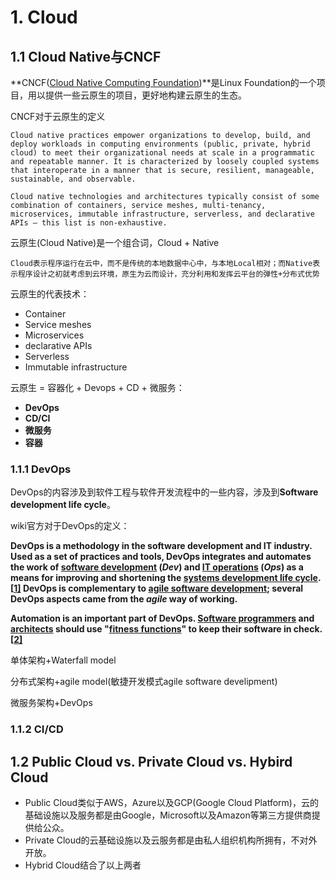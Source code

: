 # 1. Cloud





## 1.1 Cloud Native与CNCF

**CNCF([Cloud Native Computing Foundation](https://www.cncf.io/))**是Linux Foundation的一个项目，用以提供一些云原生的项目，更好地构建云原生的生态。

CNCF对于云原生的定义

```
Cloud native practices empower organizations to develop, build, and deploy workloads in computing environments (public, private, hybrid cloud) to meet their organizational needs at scale in a programmatic and repeatable manner. It is characterized by loosely coupled systems that interoperate in a manner that is secure, resilient, manageable, sustainable, and observable.

Cloud native technologies and architectures typically consist of some combination of containers, service meshes, multi-tenancy, microservices, immutable infrastructure, serverless, and declarative APIs — this list is non-exhaustive.
```



云原生(Cloud Native)是一个组合词，Cloud + Native

```
Cloud表示程序运行在云中，而不是传统的本地数据中心中，与本地Local相对；而Native表示程序设计之初就考虑到云环境，原生为云而设计，充分利用和发挥云平台的弹性+分布式优势
```



云原生的代表技术：

- Container
- Service meshes
- Microservices
- declarative APIs
- Serverless
- Immutable infrastructure



云原生 = 容器化 + Devops + CD + 微服务：

- **DevOps**
- **CD/CI**
- **微服务**
- **容器**



### 1.1.1 DevOps

DevOps的内容涉及到软件工程与软件开发流程中的一些内容，涉及到**Software development life cycle**。





wiki官方对于DevOps的定义：

**DevOps is a methodology in the software development and IT industry. Used as a set of practices and tools, DevOps integrates and automates the work of [software development](https://en.wikipedia.org/wiki/Software_development) (*Dev*) and [IT operations](https://en.wikipedia.org/wiki/IT_operations) (*Ops*) as a means for improving and shortening the [systems development life cycle](https://en.wikipedia.org/wiki/Systems_development_life_cycle).[[1\]](https://en.wikipedia.org/wiki/DevOps#cite_note-1) DevOps is complementary to [agile software development](https://en.wikipedia.org/wiki/Agile_software_development); several DevOps aspects came from the *agile* way of working.**

**Automation is an important part of DevOps. [Software programmers](https://en.wikipedia.org/wiki/Software_programmer) and [architects](https://en.wikipedia.org/wiki/Software_architect) should use "[fitness functions](https://en.wikipedia.org/wiki/Fitness_function)" to keep their software in check.[[2\]](https://en.wikipedia.org/wiki/DevOps#cite_note-2)**



单体架构+Waterfall model



分布式架构+agile model(敏捷开发模式agile software develipment)



微服务架构+DevOps



### 1.1.2 CI/CD





## 1.2 Public Cloud vs. Private Cloud vs. Hybird Cloud

- Public Cloud类似于AWS，Azure以及GCP(Google Cloud Platform)，云的基础设施以及服务都是由Google，Microsoft以及Amazon等第三方提供商提供给公众。
- Private Cloud的云基础设施以及云服务都是由私人组织机构所拥有，不对外开放。
- Hybrid Cloud结合了以上两者

